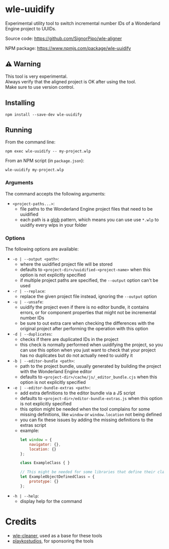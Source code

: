 # wle-uuidify

Experimental utility tool to switch incremental number IDs of a Wonderland Engine project to UUIDs.

Source code: https://github.com/SignorPipo/wle-aligner

NPM package: https://www.npmjs.com/package/wle-uuidify

## :warning: Warning
This tool is very experimental.  
Always verify that the aligned project is OK after using the tool.  
Make sure to use version control.

## Installing

```
npm install --save-dev wle-uuidify
```

## Running

From the command line:
```
npm exec wle-uuidify -- my-project.wlp
```

From an NPM script (in `package.json`):
```
wle-uuidify my-project.wlp
```

### Arguments

The command accepts the following arguments:
- `<project-paths...>`: 
    - file paths to the Wonderland Engine project files that need to be uuidified
    - each path is a [glob](https://en.wikipedia.org/wiki/Glob_(programming)) pattern, which means you can use use `*.wlp` to uuidify every wlps in your folder

### Options

The following options are available:

- `-o | --output <path>`: 
    - where the uuidified project file will be stored
    - defaults to `<project-dir>/uuidified-<project-name>` when this option is not explicitly specified
    - if multiple project paths are specified, the `--output` option can't be used
- `-r | --replace`: 
    - replace the given project file instead, ignoring the `--output` option
- `-u | --unsafe`: 
    - uuidify the project even if there is no editor bundle, it contains errors, or for component properties that might not be incremental number IDs
    - be sure to out extra care when checking the differences with the original project after performing the operation with this option
- `-d | --duplicates`: 
    - checks if there are duplicated IDs in the project
    - this check is normally performed when uuidifying the project, so you can use this option when you just want to check that your project has no duplicates but do not actually need to uuidify it
- `-b | --editor-bundle <path>`: 
    - path to the project bundle, usually generated by building the project with the Wonderland Engine editor
    - defaults to `<project-dir>/cache/js/_editor_bundle.cjs` when this option is not explicitly specified
- `-e | --editor-bundle-extras <path>`: 
    - add extra definitions to the editor bundle via a JS script
    - defaults to `<project-dir>/editor-bundle-extras.js` when this option is not explicitly specified
    - this option might be needed when the tool complains for some missing definitions, like `window` or `window.location` not being defined
    - you can fix these issues by adding the missing definitions to the extras script
    - example:
        ```js
        let window = {
            navigator: {},
            location: {}
        };

        class ExampleClass { }

        // This might be needed for some libraries that define their classes in the old js way, like Howler
        let ExampleObjectDefinedClass = {
            prototype: {}
        };
        ```
- `-h | --help`: 
    - display help for the command

# Credits

- [wle-cleaner](https://github.com/playkostudios/wle-cleaner), used as a base for these tools
- [playkostudios](https://github.com/playkostudios), for sponsoring the tools